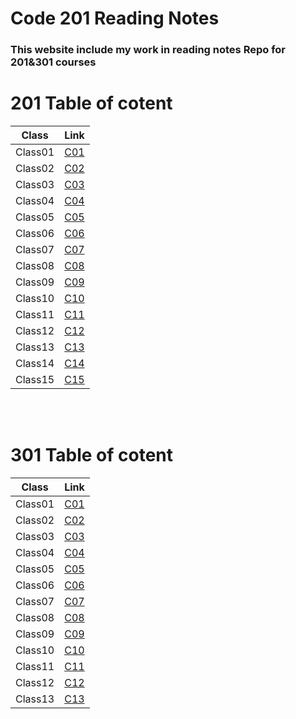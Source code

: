 # Code 201 Reading Notes



### **This website include my work in reading notes Repo for 201&301 courses**



# 201 Table of cotent


Class  | Link
------ | -----
Class01 | [C01](https://amer-bit.github.io/reading-notes/Classes/class01)
Class02 | [C02](https://amer-bit.github.io/reading-notes/Classes/class02)
Class03 | [C03](https://amer-bit.github.io/reading-notes/Classes/class03)
Class04 | [C04](https://amer-bit.github.io/reading-notes/Classes/class04)
Class05 | [C05](https://amer-bit.github.io/reading-notes/Classes/class05)
Class06 | [C06](https://amer-bit.github.io/reading-notes/Classes/class06)
Class07 | [C07](https://amer-bit.github.io/reading-notes/Classes/class07)
Class08 | [C08](https://amer-bit.github.io/reading-notes/Classes/class08)
Class09 | [C09](https://amer-bit.github.io/reading-notes/Classes/class09)
Class10 | [C10](https://amer-bit.github.io/reading-notes/Classes/class10)
Class11 | [C11](https://amer-bit.github.io/reading-notes/Classes/class11)
Class12 | [C12](https://amer-bit.github.io/reading-notes/Classes/class12)
Class13 | [C13](https://amer-bit.github.io/reading-notes/Classes/class13)
Class14 | [C14](https://amer-bit.github.io/reading-notes/Classes/class14)
Class15 | [C15](https://amer-bit.github.io/reading-notes/Classes/class15)


<br><br>

# 301 Table of cotent

Class  | Link
------ | -----
Class01 | [C01](https://amer-bit.github.io/reading-notes/301_reading_notes/class01)
Class02 | [C02](https://amer-bit.github.io/reading-notes/301_reading_notes/class02)
Class03 | [C03](https://amer-bit.github.io/reading-notes/301_reading_notes/class03)
Class04 | [C04](https://amer-bit.github.io/reading-notes/301_reading_notes/class04)
Class05 | [C05](https://amer-bit.github.io/reading-notes/301_reading_notes/class05)
Class06 | [C06](https://amer-bit.github.io/reading-notes/301_reading_notes/class06)
Class07 | [C07](https://amer-bit.github.io/reading-notes/301_reading_notes/class07)
Class08 | [C08](https://amer-bit.github.io/reading-notes/301_reading_notes/class08)
Class09 | [C09](https://amer-bit.github.io/reading-notes/301_reading_notes/class09)
Class10 | [C10](https://amer-bit.github.io/reading-notes/301_reading_notes/class10)
Class11 | [C11](https://amer-bit.github.io/reading-notes/301_reading_notes/class11)
Class12 | [C12](https://amer-bit.github.io/reading-notes/301_reading_notes/class12)
Class13 | [C13](https://amer-bit.github.io/reading-notes/301_reading_notes/class13)
